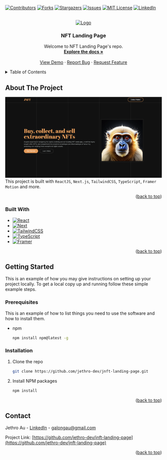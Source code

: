 <!-- Improved compatibility of back to top link: See: https://github.com/othneildrew/Best-README-Template/pull/73 -->

<a name="readme-top"></a>

<!--
*** Thanks for checking out the Best-README-Template. If you have a suggestion
*** that would make this better, please fork the repo and create a pull request
*** or simply open an issue with the tag "enhancement".
*** Don't forget to give the project a star!
*** Thanks again! Now go create something AMAZING! :D
-->

<!-- PROJECT SHIELDS -->
<!--
*** I'm using markdown "reference style" links for readability.
*** Reference links are enclosed in brackets [ ] instead of parentheses ( ).
*** See the bottom of this document for the declaration of the reference variables
*** for contributors-url, forks-url, etc. This is an optional, concise syntax you may use.
*** https://www.markdownguide.org/basic-syntax/#reference-style-links
-->

[![Contributors][contributors-shield]][contributors-url]
[![Forks][forks-shield]][forks-url]
[![Stargazers][stars-shield]][stars-url]
[![Issues][issues-shield]][issues-url]
[![MIT License][license-shield]][license-url]
[![LinkedIn][linkedin-shield]][linkedin-url]

<!-- PROJECT LOGO -->
<br />
<div align="center">
  <a href="https://github.com/jethro-dev/jnft-landing-page">
    <img src="favicon.ico" alt="Logo" width="80" height="80">
  </a>

<h3 align="center">NFT Landing Page</h3>

  <p align="center">
    Welcome to NFT Landing Page's repo.
    <br />
    <a href="https://github.com/jethro-dev/jnft-landing-page"><strong>Explore the docs »</strong></a>
    <br />
    <br />
    <a href="https://jnft.vercel.app/">View Demo</a>
    ·
    <a href="https://github.com/jethro-dev/jnft-landing-page/issues">Report Bug</a>
    ·
    <a href="https://github.com/jethro-dev/jnft-landing-page/issues">Request Feature</a>
  </p>
</div>

<!-- TABLE OF CONTENTS -->
<details>
  <summary>Table of Contents</summary>
  <ol>
    <li>
      <a href="#about-the-project">About The Project</a>
      <ul>
        <li><a href="#built-with">Built With</a></li>
      </ul>
    </li>
    <li>
      <a href="#getting-started">Getting Started</a>
      <ul>
        <li><a href="#prerequisites">Prerequisites</a></li>
        <li><a href="#installation">Installation</a></li>
      </ul>
    </li>
    <li><a href="#contact">Contact</a></li>
  </ol>
</details>

<!-- ABOUT THE PROJECT -->

## About The Project

[![Screenshot][product-screenshot]](https://jethroau.com/)
This project is built with `ReactJS`, `Next.js`, `TailwindCSS`, `TypeScript`, `Framer Motion` and more.

<p align="right">(<a href="#readme-top">back to top</a>)</p>

### Built With

- [![React][react.js]][react-url]
- [![Next][nextjs.org]][nextjs-url]
- [![TailwindCSS][tailwindcss.com]][tailwindcss-url]
- [![TypeScript][typescriptlang.org]][typescript-url]
- [![Framer][framer.com]][framer-url]

<p align="right">(<a href="#readme-top">back to top</a>)</p>

<!-- GETTING STARTED -->

## Getting Started

This is an example of how you may give instructions on setting up your project locally.
To get a local copy up and running follow these simple example steps.

### Prerequisites

This is an example of how to list things you need to use the software and how to install them.

- npm
  ```sh
  npm install npm@latest -g
  ```

### Installation

1. Clone the repo
   ```sh
   git clone https://github.com/jethro-dev/jnft-landing-page.git
   ```
2. Install NPM packages
   ```sh
   npm install
   ```

<p align="right">(<a href="#readme-top">back to top</a>)</p>

<!-- CONTACT -->

## Contact

Jethro Au - [LinkedIn](https://www.linkedin.com/in/galongau/) - galongau@gmail.com

Project Link: [https://github.com/jethro-dev/jnft-landing-page](https://github.com/jethro-dev/jnft-landing-page)

<p align="right">(<a href="#readme-top">back to top</a>)</p>

<!-- MARKDOWN LINKS & IMAGES -->
<!-- https://www.markdownguide.org/basic-syntax/#reference-style-links -->

[contributors-shield]: https://img.shields.io/github/contributors/jethro-dev/jnft-landing-page.svg?style=for-the-badge
[contributors-url]: https://github.com/jethro-dev/jnft-landing-page/graphs/contributors
[forks-shield]: https://img.shields.io/github/forks/jethro-dev/jnft-landing-page.svg?style=for-the-badge
[forks-url]: https://github.com/jethro-dev/jnft-landing-page/network/members
[stars-shield]: https://img.shields.io/github/stars/jethro-dev/jnft-landing-page.svg?style=for-the-badge
[stars-url]: https://github.com/jethro-dev/jnft-landing-page/stargazers
[issues-shield]: https://img.shields.io/github/issues/jethro-dev/jnft-landing-page.svg?style=for-the-badge
[issues-url]: https://github.com/jethro-dev/jnft-landing-page/issues
[license-shield]: https://img.shields.io/github/license/jethro-dev/jnft-landing-page.svg?style=for-the-badge
[license-url]: https://github.com/jethro-dev/jnft-landing-page/blob/master/LICENSE.txt
[linkedin-shield]: https://img.shields.io/badge/-LinkedIn-black.svg?style=for-the-badge&logo=linkedin&colorB=555
[linkedin-url]: https://www.linkedin.com/in/galongau/
[product-screenshot]: public/images/screenshot.png
[next.js]: https://img.shields.io/badge/next.js-000000?style=for-the-badge&logo=nextdotjs&logoColor=white
[next-url]: https://nextjs.org/
[react.js]: https://img.shields.io/badge/React-20232A?style=for-the-badge&logo=react&logoColor=61DAFB
[react-url]: https://reactjs.org/
[vue.js]: https://img.shields.io/badge/Vue.js-35495E?style=for-the-badge&logo=vuedotjs&logoColor=4FC08D
[vue-url]: https://vuejs.org/
[angular.io]: https://img.shields.io/badge/Angular-DD0031?style=for-the-badge&logo=angular&logoColor=white
[angular-url]: https://angular.io/
[svelte.dev]: https://img.shields.io/badge/Svelte-4A4A55?style=for-the-badge&logo=svelte&logoColor=FF3E00
[svelte-url]: https://svelte.dev/
[laravel.com]: https://img.shields.io/badge/Laravel-FF2D20?style=for-the-badge&logo=laravel&logoColor=white
[laravel-url]: https://laravel.com
[bootstrap.com]: https://img.shields.io/badge/Bootstrap-563D7C?style=for-the-badge&logo=bootstrap&logoColor=white
[bootstrap-url]: https://getbootstrap.com
[jquery.com]: https://img.shields.io/badge/jQuery-0769AD?style=for-the-badge&logo=jquery&logoColor=white
[jquery-url]: https://jquery.com
[tailwindcss.com]: https://img.shields.io/badge/tailwindcss-%2338B2AC.svg?style=for-the-badge&logo=tailwind-css&logoColor=white
[tailwindcss-url]: https://tailwindcss.com
[framer.com]: https://img.shields.io/badge/Framer-black?style=for-the-badge&logo=framer&logoColor=blue
[framer-url]: https://www.framer.com/motion/
[redux.js.org]: https://img.shields.io/badge/redux-%23593d88.svg?style=for-the-badge&logo=redux&logoColor=white
[redux-url]: https://redux.js.org/
[nextjs.org]: https://img.shields.io/badge/Next-black?style=for-the-badge&logo=next.js&logoColor=white
[nextjs-url]: https://nextjs.org/
[typescriptlang.org]: https://img.shields.io/badge/typescript-%23007ACC.svg?style=for-the-badge&logo=typescript&logoColor=white
[typescript-url]: https://www.typescriptlang.org/
